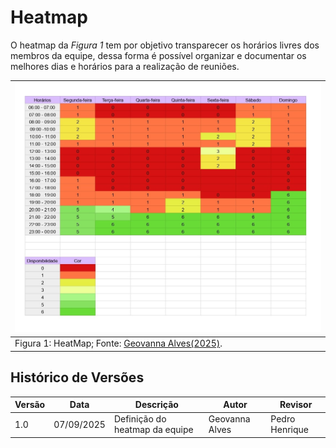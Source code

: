# Heatmap

O heatmap da _Figura 1_ tem por objetivo transparecer os horários livres dos membros da equipe, dessa forma é possível organizar e documentar os melhores dias e horários para a realização de reuniões.

|![alt text](../img/Planilha%20sem%20título%20-%20Página1_page-0001.jpg) |
|---------------------------------------------------|
| Figura 1: HeatMap; Fonte: <span style="color:black;">[Geovanna Alves(2025)](https://github.com/GeovannaUmbelino)</span>.        |

## Histórico de Versões

| Versão | Data       | Descrição                   | Autor             | Revisor         |
|--------|------------|-----------------------------|-------------------|-----------------|
| 1.0    | 07/09/2025 | Definição do heatmap da equipe           |  Geovanna Alves   | Pedro Henrique  |
